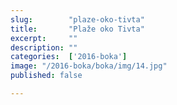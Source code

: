 ```yaml
---
slug:        "plaze-oko-tivta"
title:       "Plaže oko Tivta"
excerpt:     ""
description: ""
categories:  ['2016-boka']
image: "/2016-boka/boka/img/14.jpg"
published: false

---
```

